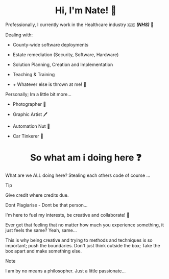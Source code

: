 <div align="center">

# Hi, I'm Nate! :wave:

</div>

Professionally, I currently work in the Healthcare industry :uk: ***(NHS)*** :hospital:

Dealing with:

* County-wide software deployments

* Estate remediation (Security, Software, Hardware)

* Solution Planning, Creation and Implementation

* Teaching & Training

* \+ Whatever else is thrown at me! :tada:

Personally; Im a little bit more...

* Photographer :camera_flash:

* Graphic Artist :pen:

* Automation Nut :robot:

* Car Tinkerer :car:

<div align="center">

# So what am i doing here :question:

</div>

What are we ALL doing here? Stealing each others code of course ...

>[!TIP]
> Give credit where credits due.
> 
> Dont Plagiarise - Dont be that person...

I'm here to fuel my interests, be creative and collaborate! :clap:

Ever get that feeling that no matter how much you experience something, it just feels the same? Yeah, same... 

This is why being creative and trying to methods and techniques is so important; push the boundaries. Don't just think outside the box; Take the box apart and make something else.

> [!NOTE]
> I am by no means a philosopher. Just a little passionate...

